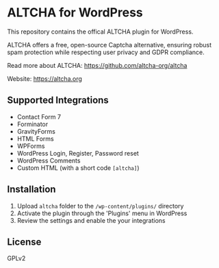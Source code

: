 # ALTCHA for WordPress

This repository contains the offical ALTCHA plugin for WordPress.

ALTCHA offers a free, open-source Captcha alternative, ensuring robust spam protection while respecting user privacy and GDPR compliance.

Read more about ALTCHA: https://github.com/altcha-org/altcha

Website: https://altcha.org

## Supported Integrations

* Contact Form 7
* Forminator
* GravityForms
* HTML Forms
* WPForms
* WordPress Login, Register, Password reset
* WordPress Comments
* Custom HTML (with a short code `[altcha]`)

## Installation
 
1. Upload `altcha` folder to the `/wp-content/plugins/` directory  
2. Activate the plugin through the 'Plugins' menu in WordPress  
3. Review the settings and enable the your integrations

## License

GPLv2